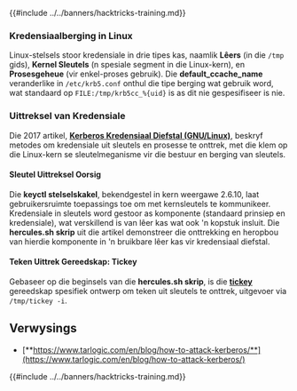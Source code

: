 {{#include ../../banners/hacktricks-training.md}}

### Kredensiaalberging in Linux

Linux-stelsels stoor kredensiale in drie tipes kas, naamlik **Lêers** (in die `/tmp` gids), **Kernel Sleutels** (n spesiale segment in die Linux-kern), en **Prosesgeheue** (vir enkel-proses gebruik). Die **default_ccache_name** veranderlike in `/etc/krb5.conf` onthul die tipe berging wat gebruik word, wat standaard op `FILE:/tmp/krb5cc_%{uid}` is as dit nie gespesifiseer is nie.

### Uittreksel van Kredensiale

Die 2017 artikel, [**Kerberos Kredensiaal Diefstal (GNU/Linux)**](https://www.delaat.net/rp/2016-2017/p97/report.pdf), beskryf metodes om kredensiale uit sleutels en prosesse te onttrek, met die klem op die Linux-kern se sleutelmeganisme vir die bestuur en berging van sleutels.

#### Sleutel Uittreksel Oorsig

Die **keyctl stelselskakel**, bekendgestel in kern weergawe 2.6.10, laat gebruikersruimte toepassings toe om met kernsleutels te kommunikeer. Kredensiale in sleutels word gestoor as komponente (standaard prinsiep en kredensiale), wat verskillend is van lêer kas wat ook 'n kopstuk insluit. Die **hercules.sh skrip** uit die artikel demonstreer die onttrekking en heropbou van hierdie komponente in 'n bruikbare lêer kas vir kredensiaal diefstal.

#### Teken Uittrek Gereedskap: Tickey

Gebaseer op die beginsels van die **hercules.sh skrip**, is die [**tickey**](https://github.com/TarlogicSecurity/tickey) gereedskap spesifiek ontwerp om teken uit sleutels te onttrek, uitgevoer via `/tmp/tickey -i`.

## Verwysings

- [**https://www.tarlogic.com/en/blog/how-to-attack-kerberos/**](https://www.tarlogic.com/en/blog/how-to-attack-kerberos/)

{{#include ../../banners/hacktricks-training.md}}
